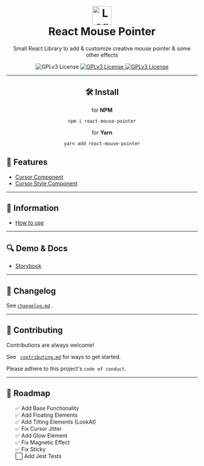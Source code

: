 <div align="center">
  <h1 >
  <br>
  <a href="https://github.com/ImCalledAshraf/react-mouse-pointer">
  <img height="50px" src="https://i.postimg.cc/1R29N5wH/icon.png" alt="Logo">
  </a>
  <br>
  React Mouse Pointer
  </h1>
  <p>Small React Library to add & customize creative mouse pointer & some other effects</p>
 <p> 
<img src="https://img.shields.io/badge/License-GPL%20v3-yellow.svg" alt="GPLv3 License">

  <a href="https://github.com/ImCalledAshraf/react-mouse-pointer">
    <img src="https://img.shields.io/github/actions/workflow/status/imcalledashraf/react-mouse-pointer/ci-check-code.yml" alt="GPLv3 License">
  </a>

  <a href="https://imcalledashraf.github.io/react-mouse-pointer/">
    <img  src="https://img.shields.io/badge/-Demo-ff69b4" alt="GPLv3 License">
  </a>
  </p>

</div>

<hr>
<div align="center">

<h2 id="install">🛠 Install</h2>
<p> for <b>NPM</b></p>
<pre><code class="lang-bash">npm <span class="hljs-keyword">i</span><span class="bash"> react-mouse-pointer</span>
</code></pre>
<p> for <b>Yarn</b></p>
<pre><code class="lang-bash">yarn <span class="hljs-keyword">add</span><span class="bash"> react-mouse-pointer</span>
</code></pre>

</div>
<h2 id="hooks">💎 Features</h2>
<ul>
<li><a href="https://github.com/ImCalledAshraf/react-mouse-pointer/tree/main/docs/CursorComponentDocumentation.md">Cursor Component</a></li>
<li><a href="https://github.com/ImCalledAshraf/react-mouse-pointer/tree/main/docs/CursorStyleDocumentation.md">Cursor Style Component</a></li>
</ul>
<hr>

<h2 id="hooks">🔖 Information</h2>
<ul>
<li><a href="https://github.com/ImCalledAshraf/react-mouse-pointer/tree/main/docs/UsageExampleDocumentation.md">How to use</a></li>
</ul>

<hr>
<h2 id="hooks">🔍 Demo & Docs</h2>
<ul>
<li><a href="https://imcalledashraf.github.io/react-mouse-pointer/">Storybook</a></li>
</ul>

<hr>
<h2 id="contributing">📑 Changelog</h2>
<p>See <code><a href='https://github.com/ImCalledAshraf/react-mouse-pointer/blob/main/CHANGELOG.md'>changelog.md</a></code> .</p>

<hr>
<h2 id="contributing">💌 Contributing</h2>
<p>Contributions are always welcome!</p>
<p>See <code> <a href='https://github.com/ImCalledAshraf/react-mouse-pointer/blob/main/Contributing.md'>contributing.md</a></code> for ways to get started.</p>
<p>Please adhere to this project&#39;s <code>code of conduct</code>.</p>
<hr>

<h2 id="roadmap">🚧 Roadmap</h2>
<ul>
✅ Add Base Functionality
<br>
✅ Add Floating Elements
<br>
✅ Add Tilting Elements (LookAt)
<br>
✅ Fix Cursor Jitter
<br>
✅ Add Glow Element
<br>
✅ Fix Magnetic Effect
<br>
✅ Fix Sticky
<br>
⬜️ Add Jest Tests

</ul>
